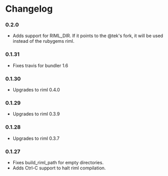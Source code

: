 # Changelog

### 0.2.0

* Adds support for RIML_DIR. If it points to the @tek's fork, it will be used
  instead of the rubygems riml.

### 0.1.31

* Fixes travis for bundler 1.6

### 0.1.30

* Upgrades to riml 0.4.0

### 0.1.29

* Upgrades to riml 0.3.9

### 0.1.28

* Upgrades to riml 0.3.7

### 0.1.27

* Fixes build_riml_path for empty directories.
* Adds Ctrl-C support to halt riml compilation.
